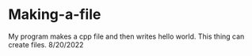 # Making-a-file
My program makes a cpp file and then writes hello world. This thing can create files.
8/20/2022

